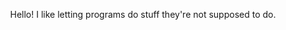 
<div name="main" align="center">
  
  Hello! I like letting programs do stuff they're not supposed to do.
  
</div>
